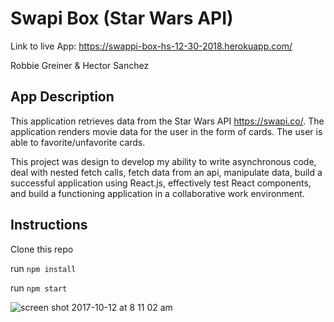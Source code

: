 # Swapi Box (Star Wars API)

Link to live App:
https://swappi-box-hs-12-30-2018.herokuapp.com/

Robbie Greiner & Hector Sanchez

## App Description
This application retrieves data from the Star Wars API https://swapi.co/. The application renders movie data for the user in the form of cards.  The user is able to favorite/unfavorite cards.

This project was design to develop my ability to write asynchronous code, deal with nested fetch calls, fetch data from an api, manipulate data, build a successful application using React.js, effectively test React components, and build a functioning application in a collaborative work environment.


## Instructions

Clone this repo

run `npm install`

run `npm start`





![screen shot 2017-10-12 at 8 11 02 am](https://user-images.githubusercontent.com/28495779/31500573-fcb7b10a-af24-11e7-8351-dc59f8dd5baf.png)
